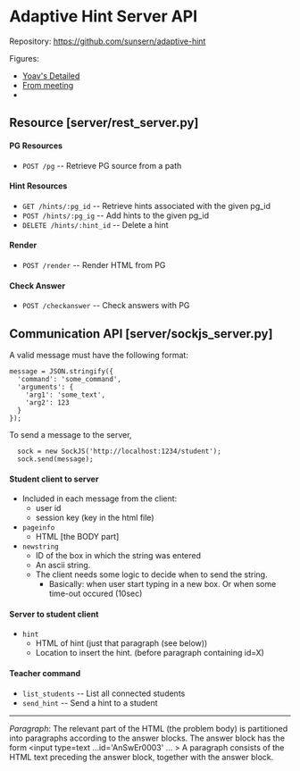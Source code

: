 Adaptive Hint Server API
========================

Repository: <https://github.com/sunsern/adaptive-hint>

Figures:
* [Yoav's Detailed](https://www.lucidchart.com/documents/edit/4ed8-1c14-521f9e44-a155-55720a00def9)
* [From meeting](https://docs.google.com/a/eng.ucsd.edu/drawings/d/1HiSdIF7rpkZbfcE_XsuMBfa0AkQFA43FERyPJBVB1Zo/edit)
* 


Resource [server/rest_server.py]
---------------------------------
#### PG Resources
  - ```POST /pg``` -- Retrieve PG source from a path 

#### Hint Resources
  - ```GET /hints/:pg_id``` -- Retrieve hints associated with the given pg_id
  - ```POST /hints/:pg_ig``` -- Add hints to the given pg_id
  - ```DELETE /hints/:hint_id``` -- Delete a hint

#### Render
  - ```POST /render``` -- Render HTML from PG

#### Check Answer
  - ```POST /checkanswer``` -- Check answers with PG


Communication API [server/sockjs_server.py]
---------------------------------------
A valid message must have the following format:
```
message = JSON.stringify({
  'command': 'some_command',
  'arguments': { 
    'arg1': 'some_text',
    'arg2': 123
  }
});
```

To send a message to the server, 
```
  sock = new SockJS('http://localhost:1234/student');
  sock.send(message);
```

#### Student client to server
  - Included in each message from the client:
    - user id
    - session key (key in the html file)
  - ```pageinfo``` 
    - HTML [the BODY part]
  - ```newstring```
    - ID of the box in which the string was entered
    - An ascii string.
    - The client needs some logic to decide when to send the string. 
      - Basically: when user start typing in a new box. Or when some time-out occured (10sec)

#### Server to student client
  - ```hint```
    - HTML of hint (just that paragraph (see below))
    - Location to insert the hint. (before paragraph containing id=X)
  
#### Teacher command
  - ```list_students``` -- List all connected students
  - ```send_hint``` -- Send a hint to a student

-----
*Paragraph*: The relevant part of the HTML (the problem body) is partitioned into paragraphs 
according to the answer blocks. The answer block has the form <input type=text ...id='AnSwEr0003' ... >
A paragraph consists of the HTML text preceding the answer block, together with the answer block.

